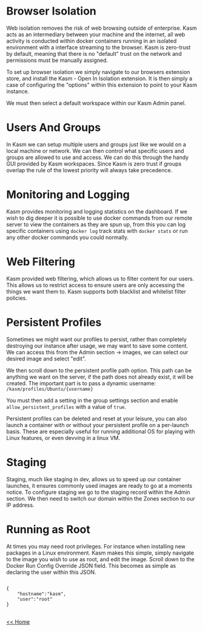 # Browser Isolation

Web isolation removes the risk of web browsing outside of enterprise. Kasm acts as an intermediary between your machine and the internet, all web activity is conducted within docker containers running in an isolated environment with a interface streaming to the browser. Kasm is zero-trust by default, meaning that there is no "default" trust on the network and permissions must be manually assigned.

To set up browser isolation we simply navigate to our browsers extension store, and install the Kasm - Open In Isolation extension. It is then simply a case of configuring the "options" within this extension to point to your Kasm instance.

We must then select a default workspace within our Kasm Admin panel.

# Users And Groups

In Kasm we can setup multiple users and groups just like we would on a local machine or network. We can then control what specific users and groups are allowed to use and access. We can do this through the handy GUI provided by Kasm workspaces. Since Kasm is zero trust if groups overlap the rule of the lowest priority will always take precedence.

# Monitoring and Logging

Kasm provides monitoring and logging statistics on the dashboard. If we wish to dig deeper it is possible to use docker commands from our remote server to view the containers as they are spun up, from this you can log specific containers using ````docker log```` track stats with ````docker stats```` or run any other docker commands you could normally.

# Web Filtering

Kasm provided web filtering, which allows us to filter content for our users. This allows us to restrict access to ensure users are only accessing the things we want them to. Kasm supports both blacklist and whitelist filter policies.

# Persistent Profiles

Sometimes we might want our profiles to persist, rather than completely destroying our instance after usage, we may want to save some content. We can access this from the Admin section -> images, we can select our desired image and select "edit".

We then scroll down to the persistent profile path option. This path can be anything we want on the server, if the path does not already exist, it will be created. The important part is to pass a dynamic username: ```/kasm/profiles/Ubuntu/{username}```

You must then add a setting in the group settings section and enable ```allow_persistent_profiles```
with a value of ```true```.

Persistent profiles can be deleted and reset at your leisure, you can also launch a container with or without your persistent profile on a per-launch basis. These are especially useful for running additional OS for playing with Linux features, or even devving in a linux VM.

# Staging

Staging, much like staging in dev, allows us to speed up our container launches, it ensures commonly used images are ready to go at a moments notice. To configure staging we go to the staging record within the Admin section. We then need to switch our domain within the Zones section to our IP address.

# Running as Root

At times you may need root privileges. For instance when installing new packages in a Linux environment.
Kasm makes this simple, simply navigate to the image you wish to use as root, and edit the image. Scroll
down to the Docker Run Config Override JSON field. This becomes as simple as declaring the user within this JSON.

<pre>
<code>
{
    "hostname":"kasm",
    "user":"root"
}
</code>
</pre>


[<< Home](./README.md)